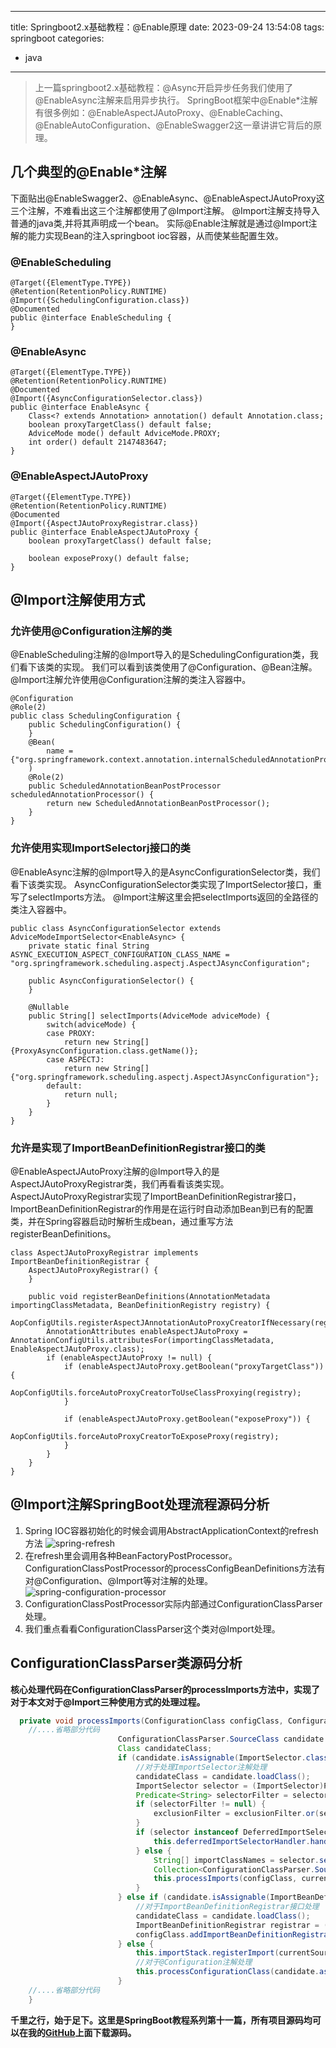 
---
title: Springboot2.x基础教程：@Enable原理
date: 2023-09-24 13:54:08
tags: springboot
categories: 
- java
---
>上一篇springboot2.x基础教程：@Async开启异步任务我们使用了@EnableAsync注解来启用异步执行。
>SpringBoot框架中@Enable*注解有很多例如：@EnableAspectJAutoProxy、@EnableCaching、@EnableAutoConfiguration、@EnableSwagger2这一章讲讲它背后的原理。
## 几个典型的@Enable*注解
下面贴出@EnableSwagger2、@EnableAsync、@EnableAspectJAutoProxy这三个注解，不难看出这三个注解都使用了@Import注解。
@Import注解支持导入普通的java类,并将其声明成一个bean。
实际@Enable注解就是通过@Import注解的能力实现Bean的注入springboot ioc容器，从而使某些配置生效。

### @EnableScheduling
```
@Target({ElementType.TYPE})
@Retention(RetentionPolicy.RUNTIME)
@Import({SchedulingConfiguration.class})
@Documented
public @interface EnableScheduling {
}
```
### @EnableAsync
```
@Target({ElementType.TYPE})
@Retention(RetentionPolicy.RUNTIME)
@Documented
@Import({AsyncConfigurationSelector.class})
public @interface EnableAsync {
    Class<? extends Annotation> annotation() default Annotation.class;
    boolean proxyTargetClass() default false;
    AdviceMode mode() default AdviceMode.PROXY;
    int order() default 2147483647;
}
```
### @EnableAspectJAutoProxy
```
@Target({ElementType.TYPE})
@Retention(RetentionPolicy.RUNTIME)
@Documented
@Import({AspectJAutoProxyRegistrar.class})
public @interface EnableAspectJAutoProxy {
    boolean proxyTargetClass() default false;

    boolean exposeProxy() default false;
}
```
## @Import注解使用方式
### 允许使用@Configuration注解的类
@EnableScheduling注解的@Import导入的是SchedulingConfiguration类，我们看下该类的实现。
我们可以看到该类使用了@Configuration、@Bean注解。
@Import注解允许使用@Configuration注解的类注入容器中。
```
@Configuration
@Role(2)
public class SchedulingConfiguration {
    public SchedulingConfiguration() {
    }
    @Bean(
        name = {"org.springframework.context.annotation.internalScheduledAnnotationProcessor"}
    )
    @Role(2)
    public ScheduledAnnotationBeanPostProcessor scheduledAnnotationProcessor() {
        return new ScheduledAnnotationBeanPostProcessor();
    }
}
```
### 允许使用实现ImportSelectorj接口的类
@EnableAsync注解的@Import导入的是AsyncConfigurationSelector类，我们看下该类实现。
AsyncConfigurationSelector类实现了ImportSelector接口，重写了selectImports方法。
@Import注解这里会把selectImports返回的全路径的类注入容器中。
```
public class AsyncConfigurationSelector extends AdviceModeImportSelector<EnableAsync> {
    private static final String ASYNC_EXECUTION_ASPECT_CONFIGURATION_CLASS_NAME = "org.springframework.scheduling.aspectj.AspectJAsyncConfiguration";

    public AsyncConfigurationSelector() {
    }

    @Nullable
    public String[] selectImports(AdviceMode adviceMode) {
        switch(adviceMode) {
        case PROXY:
            return new String[]{ProxyAsyncConfiguration.class.getName()};
        case ASPECTJ:
            return new String[]{"org.springframework.scheduling.aspectj.AspectJAsyncConfiguration"};
        default:
            return null;
        }
    }
}
```

### 允许是实现了ImportBeanDefinitionRegistrar接口的类
@EnableAspectJAutoProxy注解的@Import导入的是AspectJAutoProxyRegistrar类，我们再看看该类实现。
AspectJAutoProxyRegistrar实现了ImportBeanDefinitionRegistrar接口，ImportBeanDefinitionRegistrar的作用是在运行时自动添加Bean到已有的配置类，并在Spring容器启动时解析生成bean，通过重写方法registerBeanDefinitions。
```
class AspectJAutoProxyRegistrar implements ImportBeanDefinitionRegistrar {
    AspectJAutoProxyRegistrar() {
    }

    public void registerBeanDefinitions(AnnotationMetadata importingClassMetadata, BeanDefinitionRegistry registry) {
        AopConfigUtils.registerAspectJAnnotationAutoProxyCreatorIfNecessary(registry);
        AnnotationAttributes enableAspectJAutoProxy = AnnotationConfigUtils.attributesFor(importingClassMetadata, EnableAspectJAutoProxy.class);
        if (enableAspectJAutoProxy != null) {
            if (enableAspectJAutoProxy.getBoolean("proxyTargetClass")) {
                AopConfigUtils.forceAutoProxyCreatorToUseClassProxying(registry);
            }

            if (enableAspectJAutoProxy.getBoolean("exposeProxy")) {
                AopConfigUtils.forceAutoProxyCreatorToExposeProxy(registry);
            }
        }
    }
}
```

## @Import注解SpringBoot处理流程源码分析
1. Spring IOC容器初始化的时候会调用AbstractApplicationContext的refresh方法
![spring-refresh](/img/spring-refresh.png)
2. 在refresh里会调用各种BeanFactoryPostProcessor。ConfigurationClassPostProcessor的processConfigBeanDefinitions方法有对@Configuration、@Import等对注解的处理。
![spring-configuration-processor](/img/spring-configuration-processor.png)
3. ConfigurationClassPostProcessor实际内部通过ConfigurationClassParser处理。
4. 我们重点看看ConfigurationClassParser这个类对@Import处理。

## ConfigurationClassParser类源码分析
**核心处理代码在ConfigurationClassParser的processImports方法中，实现了对于本文对于@Import三种使用方式的处理过程。**

```java
  private void processImports(ConfigurationClass configClass, ConfigurationClassParser.SourceClass currentSourceClass, Collection<ConfigurationClassParser.SourceClass> importCandidates, Predicate<String> exclusionFilter, boolean checkForCircularImports) {
	//....省略部分代码
                        ConfigurationClassParser.SourceClass candidate = (ConfigurationClassParser.SourceClass)var6.next();
                        Class candidateClass;
                        if (candidate.isAssignable(ImportSelector.class)) {
							//对于处理ImportSelector注解处理
                            candidateClass = candidate.loadClass();
                            ImportSelector selector = (ImportSelector)ParserStrategyUtils.instantiateClass(candidateClass, ImportSelector.class, this.environment, this.resourceLoader, this.registry);
                            Predicate<String> selectorFilter = selector.getExclusionFilter();
                            if (selectorFilter != null) {
                                exclusionFilter = exclusionFilter.or(selectorFilter);
                            }
                            if (selector instanceof DeferredImportSelector) {
                                this.deferredImportSelectorHandler.handle(configClass, (DeferredImportSelector)selector);
                            } else {
                                String[] importClassNames = selector.selectImports(currentSourceClass.getMetadata());
                                Collection<ConfigurationClassParser.SourceClass> importSourceClasses = this.asSourceClasses(importClassNames, exclusionFilter);
                                this.processImports(configClass, currentSourceClass, importSourceClasses, exclusionFilter, false);
                            }
                        } else if (candidate.isAssignable(ImportBeanDefinitionRegistrar.class)) {
							//对于ImportBeanDefinitionRegistrar接口处理
                            candidateClass = candidate.loadClass();
                            ImportBeanDefinitionRegistrar registrar = (ImportBeanDefinitionRegistrar)ParserStrategyUtils.instantiateClass(candidateClass, ImportBeanDefinitionRegistrar.class, this.environment, this.resourceLoader, this.registry);
                            configClass.addImportBeanDefinitionRegistrar(registrar, currentSourceClass.getMetadata());
                        } else {
                            this.importStack.registerImport(currentSourceClass.getMetadata(), candidate.getMetadata().getClassName());
							//对于@Configuration注解处理
                            this.processConfigurationClass(candidate.asConfigClass(configClass), exclusionFilter);
                        }
	//....省略部分代码
    }
```
**千里之行，始于足下。这里是SpringBoot教程系列第十一篇，所有项目源码均可以在我的[GitHub](https://github.com/mytianya/springboot-tutorials "GitHub")上面下载源码。**

